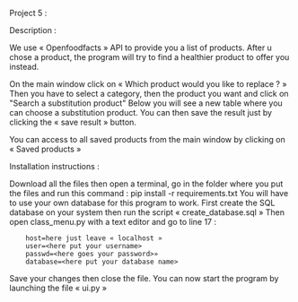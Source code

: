 ﻿Project 5 :

Description :

We use « Openfoodfacts » API to provide you a list of products. 
After u chose a product, the program will try to find a healthier product to offer you instead.

On the main window click on « Which product would you like to replace ? »
Then you have to select a category, then the product you want and click on "Search a substitution product" 
Below you will see a new table where you can choose a substitution product.
You can then save the result just by clicking the « save result » button.

You can access to all saved products from the main window by clicking on « Saved products »
 
Installation instructions :

Download all the files then open a terminal, go in the folder where you put the files and run this command :
pip install -r requirements.txt
You will have to use your own database for this program to work.
First create the SQL database on your system then run the script « create_database.sql »
Then open class_menu.py with a text editor and go to line 17 :
```
	host=here just leave « localhost »
	user=<here put your username>
	passwd=<here goes your password>»
	database=<here put your database name>
```
Save your changes then close the file.
You can now start the program by launching the file « ui.py »

